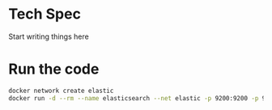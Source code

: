# Tech Spec

Start writing things here

# Run the code 

```bash
docker network create elastic
docker run -d --rm --name elasticsearch --net elastic -p 9200:9200 -p 9300:9300 -e "discovery.type=single-node" -e "xpack.security.enabled=false" elasticsearch:8.12.2

```